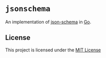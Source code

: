# `jsonschema`

An implementation of [json-schema](https://json-schema.org/specification) in [Go](https://go.dev/).

## License

This project is licensed under the [MIT License](./LICENSE.md)
